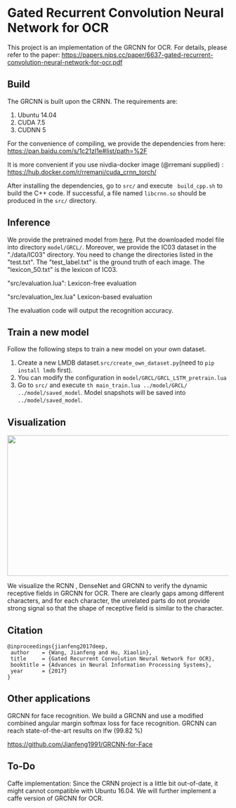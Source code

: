 Gated Recurrent Convolution Neural Network for OCR
======================================

This project is an implementation of the GRCNN for OCR. For details, please refer to the paper: https://papers.nips.cc/paper/6637-gated-recurrent-convolution-neural-network-for-ocr.pdf



Build
-----

The GRCNN is built upon the CRNN. The requirements are:

1. Ubuntu 14.04
2. CUDA 7.5
3. CUDNN 5

For the convenience of compiling, we provide the dependencies from here:
https://pan.baidu.com/s/1c21zl1e#list/path=%2F

It is more convenient if you use nivdia-docker image (@rremani supplied) : https://hub.docker.com/r/rremani/cuda_crnn_torch/

After installing the dependencies, go to ``src/`` and execute `` build_cpp.sh`` to build the C++ code. If successful, a file named ``libcrnn.so`` should be produced in the ``src/`` directory.


Inference
--------

We provide the pretrained model from [here](https://pan.baidu.com/s/1c21zl1e#list/path=%2F). Put the downloaded model file into directory ``model/GRCL/``. Moreover, we provide the IC03 dataset in the "./data/IC03" directory. You need to change the directories listed in the "test.txt". The "test_label.txt" is the ground truth of each image. The "lexicon_50.txt" is the lexicon of IC03. 

"src/evaluation.lua": Lexicon-free evaluation

"src/evaluation_lex.lua" Lexicon-based evaluation

The evaluation code will output the recognition accuracy.


Train a new model
-----------------

Follow the following steps to train a new model on your own dataset.

  1. Create a new LMDB dataset.`` src/create_own_dataset.py ``(need to ``pip install lmdb`` first).
  2. You can modify the configuration in ``model/GRCL/GRCL_LSTM_pretrain.lua``
  3. Go to ``src/`` and execute ``th main_train.lua ../model/GRCL/ ../model/saved_model``. Model snapshots will be saved into ``../model/saved_model``.


Visualization
-----------------
<img width="850" height="320" src="https://github.com/Jianfeng1991/GRCNN-for-OCR/blob/master/visualization.png">

We visualize the RCNN , DenseNet and GRCNN to verify the dynamic receptive fields in GRCNN for OCR. There are clearly gaps among different characters, and for each character, the unrelated parts do not provide strong signal so that the shape of receptive field is similar to the character.

Citation
--------

    @inproceedings{jianfeng2017deep,
     author    = {Wang, Jianfeng and Hu, Xiaolin},
     title     = {Gated Recurrent Convolution Neural Network for OCR},
     booktitle = {Advances in Neural Information Processing Systems},
     year      = {2017}
    }

Other applications
--------

GRCNN for face recognition. We build a GRCNN and use a modified combined angular margin softmax loss for face recognition. GRCNN can reach state-of-the-art results on lfw (99.82 %)

https://github.com/Jianfeng1991/GRCNN-for-Face
    
To-Do
----------------

Caffe implementation: Since the CRNN project is a little bit out-of-date, it might cannot compatible with Ubuntu 16.04. We will further implement a caffe version of GRCNN for OCR.

